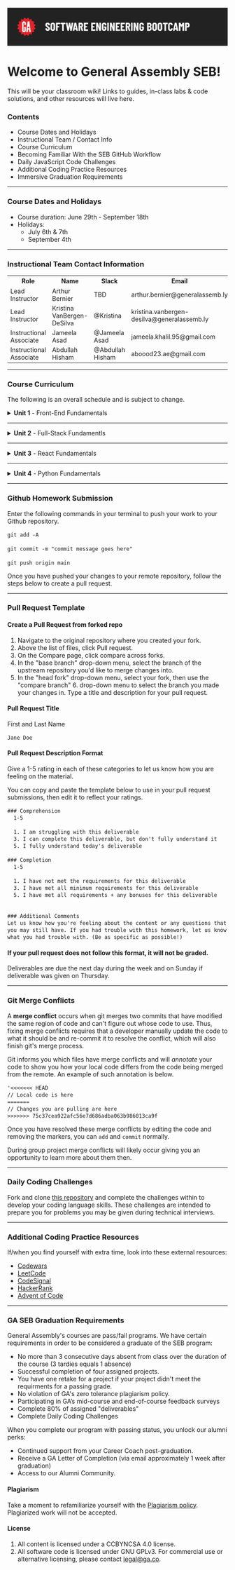 ![General Assembly](./assets/hero.png)

# Welcome to General Assembly SEB!

This will be your classroom wiki! Links to guides, in-class labs & code solutions, and other resources will live here.

### Contents

- Course Dates and Holidays
- Instructional Team / Contact Info
- Course Curriculum
- Becoming Familiar With the SEB GitHub Workflow
- Daily JavaScript Code Challenges
- Additional Coding Practice Resources
- Immersive Graduation Requirements

***
### Course Dates and Holidays

- Course duration: June 29th - September 18th
- Holidays:
  - July 6th & 7th
  - September 4th

***
### Instructional Team Contact Information

<table>
  <tr>
    <th> Role </th><th> Name </th> <th>Slack </th> <th>Email </th>
  </tr>
  <tr>
    <td> Lead Instructor </td> <td> Arthur Bernier </td><td> TBD </td><td> arthur.bernier@generalassemb.ly </td>
  </tr>
  <tr>
    <td> Lead Instructor </td> <td> Kristina VanBergen-DeSilva </td><td> @Kristina </td><td> kristina.vanbergen-desilva@generalassemb.ly </td>
  </tr>
  <tr>
    <td> Instructional Associate </td> <td> Jameela Asad </td><td> @Jameela Asad </td><td> jameela.khalil.95@gmail.com </td>
  </tr>
  <tr>
    <td> Instructional Associate </td> <td> Abdullah Hisham </td><td> @Abdullah Hisham </td><td> aboood23.ae@gmail.com </td>
  </tr>
</table>

***
### Course Curriculum

The following is an overall schedule and is subject to change.

<details><summary><strong>Unit 1</strong> - Front-End Fundamentals </summary>
<br>
<p>Unit 1 will cover the fundamentals of web development, including Git and GitHub, the command line interface (CLI), HTML, CSS, JavaScript, and DOM events.</p>

<ul type="none">
  <li><details>
    <summary><strong>Week 1</strong></summary>
    <table>
        <thead>
            <tr>
            <th>Sunday</th>
            <th>Monday</th>
            <th>Tuesday</th>
            <th>Wednesday</th>
            <th>Thursday</th>
            <th>Level-Up</th>
            </tr>
        </thead>
        <tbody>
            <tr>
            <td><a href="https://github.com/SEB-9-BH/u1-installfest">Installfest</a></td>
            <td><a href="https://github.com/SEB-9-BH/u1-intro-to-html">Intro to HTML </a></td>
            <td><a href="https://github.com/SEB-9-BH/u1-intro-to-js-functions">Intro to JavaScript Functions </a></td>
            <td><a href="https://github.com/SEB-9-BH/u1-intro-to-js-arrays">Intro to JavaScript Arrays </a></td>
            <td><a href="https://github.com/SEB-9-BH/u1-intro-to-the-dom">Intro to the DOM</a></td>
            <td><a href="https://github.com/SEB-9-BH/u1-js-browser-game-tamagotchi-lab">JavaScript Browser Game - Tamagotchi Lab Solution</a></td>
            </tr>
            <tr>
            <td><a href="https://github.com/SEB-9-BH/u1-intro-to-cli">Intro to the CLI</a></td>
            <td><a href="https://github.com/SEB-9-BH/u1-intro-to-css">Intro to CSS </a></td>
            <td><a href="https://github.com/SEB-9-BH/u1-intro-to-js-functions-lab">Intro to JavaScript Functions Lab </a></td>
            <td><a href="https://github.com/SEB-9-BH/u1-intro-to-js-arrays-lab">Intro to JavaScript Arrays Lab </a></td>
            <td><a href="https://github.com/SEB-9-BH/u1-dom-events">DOM Events</a></td>
            <td></td>
            </tr>
            <tr>
            <td><a href="https://github.com/SEB-9-BH/u1-intro-to-cli-lab">Intro to the CLI Lab</a></td>
            <td><a href="https://github.com/SEB-9-BH/u1-intro-to-js">Intro to JavaScript </a></td>
            <td><a href="https://github.com/SEB-9-BH/u1-js-scope">JavaScript Scope </a></td>
            <td><a href="https://github.com/SEB-9-BH/u1-intro-to-js-objects">Intro to JavaScript Objects </a></td>
            <td><a href="https://github.com/SEB-9-BH/u1-dom-events-lab">DOM Events Lab</a></td>
            <td></td>
            </tr>
            <tr>
            <td><a href="https://github.com/SEB-9-BH/u1-intro-to-git-and-github">Intro to Git and GitHub</a></td>
            <td><a href="https://github.com/SEB-9-BH/u1-js-control-flow">Javascript Control Flow </a></td>
            <td><a href="https://github.com/SEB-9-BH/u1-mdn">MDN</a></td>
            <td><a href="https://github.com/SEB-9-BH/u1-intro-to-js-objects-lab">Intro to JavaScript Objects Lab </a></td>
            <td><a href="https://github.com/SEB-9-BH/u1-js-browser-game-rock-paper-scissors">JavaScript Browser Game - Rock, Paper, Scissors</a></td>
            <td></td>
            </tr>
            <tr>
            <td></td>
            <td></td>
            <td></td>
            <td></a></td>
            <td><a href="https://github.com/SEB-9-BH/u1-js-browser-game-tic-tac-toe-lab">JavaScript Browser Game - Tic-Tac-Toe Lab</a></td>
            <td></td>
            </tr>
        </tbody>
        </table>
  </details></li>

  ___
  <li><details>
    <summary><strong>Week 2</strong></summary>
      <table>
        <thead>
            <tr>
            <th>Sunday</th>
            <th>Monday</th>
            <th>Tuesday</th>
            <th>Wednesday</th>
            <th>Thursday</th>
            <th>Level-Up</th>
            </tr>
        </thead>
        <tbody>
            <tr>
            <td><strong>HOLIDAY</strong></td>
            <td><strong>HOLIDAY</strong></td>
            <td><a href="https://github.com/SEB-9-BH/u1-intermediate-css">Intermediate CSS </a></td>
            <td><a href="https://github.com/SEB-9-BH/u1-js-array-iteratator-methods">Javascript Array Iterator Methods </a></td>
            <td><a href="https://github.com/SEB-9-BH/u1-project-requirements">Unit 1 Project - Browser-Based Game</a></td>
            <td>Leveraging Generative AI Tools for Software Engineers - Pt. 2<a href=""></a></td> 
            </tr>
            <tr>
            <td></td>
            <td></td>
            <td><a href="https://github.com/SEB-9-BH/u1-flexbox">Flexbox</a></td>
            <td><a href="https://github.com/SEB-9-BH/u1-js-array-iteratator-methods-lab">Javascript Array Iterator Methods Lab </a></td>
            <td><a href="https://github.com/SEB-9-BH/u1-intro-to-js-classes">Intro to JavaScript Classes </a></td>
            <td><a href="https://github.com/SEB-9-BH/u1-playing-audio-in-the-browser">Playing Audio in the Browser Lesson + Starter Code </a></td>
            </tr>
            <tr>
            <td></td>
            <td></td>
            <td><a href="https://github.com/SEB-9-BH/u1-flexbox-lab">Flexbox Lab </a></td>
            <td><a href="https://github.com/SEB-9-BH/u1-intro-to-markdown-lab">Intro to Markdown Lab </a></td>
            <td><strong>Outcomes</strong></td>
            <td>CSS Grid <a href=""></a></td>
            </tr>
            <tr>
            <td></td>
            <td></td>
            <td><a href="https://github.com/SEB-9-BH/u1-responsive-design">Responsive Design </a></td>
            <td><a href="https://github.com/SEB-9-BH/intro-to-ai-coding-tools/">Leveraging Generative AI Tools for Software Engineers - Pt. 1</a></td>          
            <td></td>
            <td>JavaScript's Built-in Objects and Classes <a href=""></a></td>
            </tr>
            <tr>
            <td></td>
            <td></td>
            <td><a href="https://github.com/SEB-9-BH/u1-intro-to-accessibility">Intro to Accessibility </a></td>
            <td><a href="https://github.com/SEB-9-BH/u1-project-planning-deliverables">Unit 1 Project - Project Planning Deliverables</a></td>
            <td></td>
            <td><a href="https://github.com/SEB-9-BH/card-game-starter-lesson">Card Game Lesson & Starter Code</a></td>
            </tr>
        </tbody>
      </table>

  </details></li>

  ___
  <li><details><summary><strong>Week 3</strong></summary>
    Unit 1 Project
  </details></li>
</details>

___
<details><summary><strong>Unit 2</strong> - Full-Stack Fundamentls </summary>
<br>
<p>Unit 2 will introduce backend development using Express and Node, covering RESTful routing, MongoDB, full CRUD operations, data relationships, ERDs, and user authentication.</p>
<ul type="none">

  <li><details><summary><strong>Week 4</strong></summary>
    TBD
  </details></li>

  ___
  <li><details><summary><strong>Week 5</strong></summary>
    TBD
  </details></li>

  ___
  <li><details><summary><strong>Week 6</strong></summary>
    Unit 2 Project
  </details></li>

</details>


___
<details><summary><strong>Unit 3</strong> - React Fundamentals </summary>
<br>
<p>Unit 3 will focus on frontend development with React, exploring components, state management, forms, hooks, client-side routing, building APIs, and user authentication.</p>

<ul type="none">

  <li><details><summary><strong>Week 7</strong></summary>
    TBD
  </details></li>

  ___
  <li><details><summary><strong>Week 8</strong></summary>
    TBD
  </details></li>

  ___
  <li><details><summary><strong>Week 9</strong></summary>
    Unit 3 Project
  </details></li>

</details>

___
<details><summary><strong>Unit 4</strong> -  Python Fundamentals </summary>
<br>
<p>Unit 4 will dive into Python-based web development, including PostgreSQL, Django, and Flask, while reinforcing user authentication and key computer science fundamentals.</p>

<ul type="none">

  <li><details><summary><strong>Week 10</strong></summary>
    TBD
  </details></li>

  ___
  <li><details><summary><strong>Week 11</strong></summary>
    TBD
  </details></li>

  ___
  <li><details><summary><strong>Week 12</strong></summary>
    Unit 4 Project
  </details></li>

</details>

***
### Github Homework Submission

Enter the following commands in your terminal to push your work to your Github repository.

```
git add -A

git commit -m "commit message goes here"

git push origin main
```

Once you have pushed your changes to your remote repository, follow the steps below to create a pull request.

***
### Pull Request Template

#### Create a Pull Request from forked repo

1. Navigate to the original repository where you created your fork.
2. Above the list of files, click Pull request.
3. On the Compare page, click compare across forks.
4. In the "base branch" drop-down menu, select the branch of the upstream repository you'd like to merge changes into.
5. In the "head fork" drop-down menu, select your fork, then use the "compare branch" 6. drop-down menu to select the branch you made your changes in.
Type a title and description for your pull request.

#### Pull Request Title
First and Last Name
```
Jane Doe
```

#### Pull Request Description Format
Give a 1-5 rating in each of these categories to let us know how you are feeling on the material.

You can copy and paste the template below to use in your pull request submissions, then edit it to reflect your ratings.
```
### Comprehension
  1-5

  1. I am struggling with this deliverable
  3. I can complete this deliverable, but don't fully understand it
  5. I fully understand today's deliverable

### Completion
  1-5

  1. I have not met the requirements for this deliverable
  3. I have met all minimum requirements for this deliverable
  5. I have met all requirements + any bonuses for this deliverable


### Additional Comments
Let us know how you're feeling about the content or any questions that you may still have. If you had trouble with this homework, let us know what you had trouble with. (Be as specific as possible!)
```

#### If your pull request does not follow this format, it will not be graded.
Deliverables are due the next day during the week and on Sunday if deliverable was given on Thursday.

***
### Git Merge Conflicts

A **merge conflict** occurs when git merges two commits that have modified the same region of code and can't figure out whose code to use. Thus, fixing merge conflicts requires that a developer manually update the code to what it should be and re-commit it to resolve the conflict, which will also finish git's merge process.

Git informs you which files have merge conflicts and will _annotate_ your code to show you how your local code differs from the code being merged from the remote. An example of such annotation is below.

```
'<<<<<<< HEAD
// Local code is here
=======
// Changes you are pulling are here
>>>>>>> 75c37cea922afc56e7d686adba063b986013ca9f
```

Once you have resolved these merge conflicts by editing the code and removing the markers, you can `add` and `commit` normally.

During group project merge conflicts will likely occur giving you an opportunity to learn more about them then.

***
### Daily Coding Challenges
Fork and clone [this repository](https://github.com/SEB-9-BH/daily-coding-challenges) and complete the challenges within to develop your coding language skills. These challenges are intended to prepare you for problems you may be given during technical interviews.

***
### Additional Coding Practice Resources

If/when you find yourself with extra time, look into these external resources:

- [Codewars](https://www.codewars.com/)
- [LeetCode](https://www.leetcode.com/)
- [CodeSignal](https://codesignal.com/)
- [HackerRank](https://www.hackerrank.com/)
- [Advent of Code](https://adventofcode.com/)

***
### GA SEB Graduation Requirements

General Assembly's courses are pass/fail programs. We have certain requirements in order to be considered a graduate of the SEB program:

- No more than 3 consecutive days absent from class over the duration of the course (3 tardies equals 1 absence)
- Successful completion of four assigned projects.
- You have one retake for a project if your project didn't meet the requirments for a passing grade.
- No violation of GA's zero tolerance plagiarism policy.
- Participating in GA’s mid-course and end-of-course feedback surveys
- Complete 80% of assigned "deliverables"
- Complete Daily Coding Challenges

When you complete our program with passing status, you unlock our alumni perks:

- Continued support from your Career Coach post-graduation.
- Receive a GA Letter of Completion (via email approximately 1 week after graduation)
- Access to our Alumni Community.

#### Plagiarism

Take a moment to refamiliarize yourself with the
[Plagiarism policy](./plagiarism.md).
Plagiarized work will not be accepted.


#### License

1.  All content is licensed under a CC­BY­NC­SA 4.0 license.
2.  All software code is licensed under GNU GPLv3. For commercial use or alternative licensing, please contact legal@ga.co.
